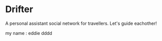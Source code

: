 # Drifter
A personal assistant social network for travellers. Let's guide eachother!


my name : eddie
dddd